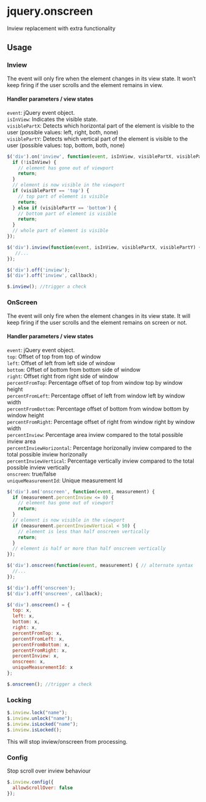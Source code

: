 # jquery.onscreen
Inview replacement with extra functionality


## Usage

### Inview

The event will only fire when the element changes in its view state. It won’t keep firing if the user scrolls and the element remains in view.

#### Handler parameters / view states
`event`: jQuery event object.    
`isInView`: Indicates the visible state.  
`visiblePartX`: Detects which horizontal part of the element is visible to the user (possible values: left, right, both, none)  
`visiblePartY`: Detects which vertical part of the element is visible to the user (possible values: top, bottom, both, none)  

```js
$('div').on('inview', function(event, isInView, visiblePartX, visiblePartY) {
  if (!isInView) {
    // element has gone out of viewport
    return;
  }
  // element is now visible in the viewport
  if (visiblePartY == 'top') {
    // top part of element is visible
    return;
  } else if (visiblePartY == 'bottom') {
    // bottom part of element is visible
    return;
  }
  // whole part of element is visible
});

$('div').inview(function(event, isInView, visiblePartX, visiblePartY) { //alternate syntax
   //...
});

$('div').off('inview');
$('div').off('inview', callback);

$.inview(); //trigger a check
```


### OnScreen

The event will only fire when the element changes in its view state. It will keep firing if the user scrolls and the element remains on screen or not.  

#### Handler parameters / view states
`event`: jQuery event object.    
`top`: Offset of top from top of window  
`left`: Offset of left from left side of window  
`bottom`: Offset of bottom from bottom side of window   
`right`: Offset right from right side of window  
`percentFromTop`: Percentage offset of top from window top by window height  
`percentFromLeft`: Percentage offset of left from window left by window width  
`percentFromBottom`: Percentage offset of bottom from window bottom by window height  
`percentFromRight`: Percentage offset of right from window right by window width  
`percentInview`: Percentage area inview compared to the total possible inview area  
`percentInviewHorizontal`: Percentage horizonally inview compared to the total possible inview horizonally    
`percentInviewVertical`: Percentage vertically inview compared to the total possible inview vertically    
`onscreen`: true/false  
`uniqueMeasurementId`: Unique measurement Id  

```js
$('div').on('onscreen', function(event, measurement) {
  if (measurement.percentInview <= 0) {
    // element has gone out of viewport
    return;
  }
  // element is now visible in the viewport
  if (measurement.percentInviewVertical < 50) {
    // element is less than half onscreen vertically
    return;
  }
  // element is half or more than half onscreen vertically
});

$('div').onscreen(function(event, measurement) { // alternate syntax
  //...
});

$('div').off('onscreen');
$('div').off('onscreen', callback);

$('div').onscreen() = { 
  top: x,  
  left: x,  
  bottom: x,  
  right: x,  
  percentFromTop: x,  
  percentFromLeft: x,  
  percentFromBottom: x,   
  percentFromRight: x, 
  percentInview: x,  
  onscreen: x,
  uniqueMeasurementId: x   
};  

$.onscreen(); //trigger a check
```

### Locking

```js
$.inview.lock("name");
$.inview.unlock("name");
$.inview.isLocked("name");
$.inview.isLocked();
```

This will stop inview/onscreen from processing.

### Config

Stop scroll over inview behaviour
```js
$.inview.config({
  allowScrollOver: false
});
```
